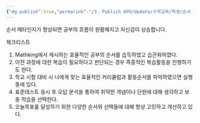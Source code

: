 ```yaml
---
{"dg-publish":true,"permalink":"/3. Publish APU/Update/수학교육/학생/순서 메타인지/","dgPassFrontmatter":true,"noteIcon":"","created":"","updated":""}
---
```


  순서 메타인지가 향상되면 공부의 흐름이 원활해지고 자신감이 상승합니다.

체크리스트

 1. Mathking에서 제시하는 효율적인 공부의 순서를 습득하였고 습관화하였다.
 2. 이전 과정에 대한 복습이 필요하다고 판단되는 경우 즉흥적인 복습활동을 진행하기도 한다. 
 3. 학교 시험 대비 시 나에게 맞는 효율적인 커리큘럼과 활동순서를 파악하였으면 실행 중에 있다.
 4. 표준테스트 응시 후 오답 분석을 통하여 취약한 개념이나 단원에 대해 생각하고 보충 학습을 선택한다.
 5. 오늘목표를 달성하기 위한 다양한 순서와 선택들에 대해 항상 고민하고 개선하고 있다. 
